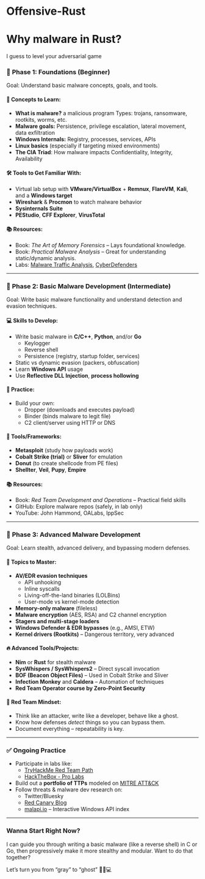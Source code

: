 # Offensive-Rust

# Why malware in Rust?
I guess to level your adversarial game

### 🔰 **Phase 1: Foundations (Beginner)**
Goal: Understand basic malware concepts, goals, and tools.

#### 📘 Concepts to Learn:
- **What is malware?**
 a malicious program
 Types: trojans, ransomware, rootkits, worms,  etc.
- **Malware goals:** Persistence, privilege escalation, lateral movement, data exfiltration
- **Windows Internals:** Registry, processes, services, APIs
- **Linux basics** (especially if targeting mixed environments)
- **The CIA Triad**: How malware impacts Confidentiality, Integrity, Availability

#### 🛠️ Tools to Get Familiar With:
- Virtual lab setup with **VMware/VirtualBox** + **Remnux**, **FlareVM**, **Kali**, and a **Windows target**
- **Wireshark** & **Procmon** to watch malware behavior
- **Sysinternals Suite**
- **PEStudio**, **CFF Explorer**, **VirusTotal**

#### 📚 Resources:
- Book: *The Art of Memory Forensics* – Lays foundational knowledge.
- Book: *Practical Malware Analysis* – Great for understanding static/dynamic analysis.
- Labs: [Malware Traffic Analysis](https://www.malware-traffic-analysis.net/), [CyberDefenders](https://cyberdefenders.org/)

---

### 🧰 **Phase 2: Basic Malware Development (Intermediate)**
Goal: Write basic malware functionality and understand detection and evasion techniques.

#### 💻 Skills to Develop:
- Write basic malware in **C/C++**, **Python**, and/or **Go**
  - Keylogger
  - Reverse shell
  - Persistence (registry, startup folder, services)
- Static vs dynamic evasion (packers, obfuscation)
- Learn **Windows API** usage
- Use **Reflective DLL Injection**, **process hollowing**

#### 🧪 Practice:
- Build your own:
  - Dropper (downloads and executes payload)
  - Binder (binds malware to legit file)
  - C2 client/server using HTTP or DNS

#### 🔧 Tools/Frameworks:
- **Metasploit** (study how payloads work)
- **Cobalt Strike (trial)** or **Sliver** for emulation
- **Donut** (to create shellcode from PE files)
- **Shellter**, **Veil**, **Pupy**, **Empire**

#### 📚 Resources:
- Book: *Red Team Development and Operations* – Practical field skills
- GitHub: Explore malware repos (safely, in lab only)
- YouTube: John Hammond, OALabs, IppSec

---

### 👾 **Phase 3: Advanced Malware Development**
Goal: Learn stealth, advanced delivery, and bypassing modern defenses.

#### 🧠 Topics to Master:
- **AV/EDR evasion techniques**
  - API unhooking
  - Inline syscalls
  - Living-off-the-land binaries (LOLBins)
  - User-mode vs kernel-mode detection
- **Memory-only malware** (fileless)
- **Malware encryption** (AES, RSA) and C2 channel encryption
- **Stagers and multi-stage loaders**
- **Windows Defender & EDR bypasses** (e.g., AMSI, ETW)
- **Kernel drivers (Rootkits)** – Dangerous territory, very advanced

#### 🔥 Advanced Tools/Projects:
- **Nim** or **Rust** for stealth malware
- **SysWhispers / SysWhispers2** – Direct syscall invocation
- **BOF (Beacon Object Files)** – Used in Cobalt Strike and Sliver
- **Infection Monkey** and **Caldera** – Automation of techniques
- **Red Team Operator course by Zero-Point Security**

#### 🧠 Red Team Mindset:
- Think like an attacker, write like a developer, behave like a ghost.
- Know how defenses *detect* things so you can bypass them.
- Document everything – repeatability is key.

---

### ✅ Ongoing Practice
- Participate in labs like:
  - [TryHackMe Red Team Path](https://tryhackme.com)
  - [HackTheBox - Pro Labs](https://www.hackthebox.com)
- Build out a **portfolio of TTPs** modeled on [MITRE ATT&CK](https://attack.mitre.org/)
- Follow threats & malware dev research on:
  - Twitter/Bluesky
  - [Red Canary Blog](https://redcanary.com/blog/)
  - [malapi.io](https://malapi.io/) – Interactive Windows API index

---

### Wanna Start Right Now?
I can guide you through writing a basic malware (like a reverse shell) in C or Go, then progressively make it more stealthy and modular. Want to do that together?

Let’s turn you from “gray” to “ghost” 🕵️‍♂️💻
